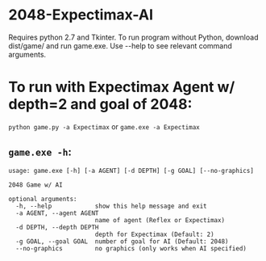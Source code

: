# 2048-Expectimax-AI

Requires python 2.7 and Tkinter. To run program without Python, download dist/game/ and run game.exe. Use --help to see relevant command arguments.

# To run with Expectimax Agent w/ depth=2 and goal of 2048:
```python game.py -a Expectimax```
or
```game.exe -a Expectimax```

## ```game.exe -h```:
```
usage: game.exe [-h] [-a AGENT] [-d DEPTH] [-g GOAL] [--no-graphics]

2048 Game w/ AI

optional arguments:
  -h, --help            show this help message and exit
  -a AGENT, --agent AGENT
                        name of agent (Reflex or Expectimax)
  -d DEPTH, --depth DEPTH
                        depth for Expectimax (Default: 2)
  -g GOAL, --goal GOAL  number of goal for AI (Default: 2048)
  --no-graphics         no graphics (only works when AI specified)
  ```
